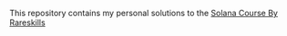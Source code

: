 This repository contains my personal solutions to the [Solana Course By Rareskills](https://www.rareskills.io/solana-tutorial)
